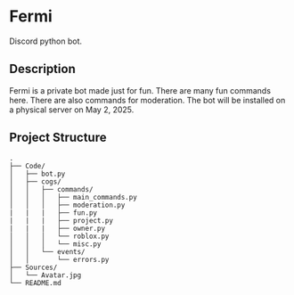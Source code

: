 # Fermi
Discord python bot.

## Description
Fermi is a private bot made just for fun. There are many fun commands here. There are also commands for moderation. The bot will be installed on a physical server on May 2, 2025.

## Project Structure

```
.
├── Code/
│   ├── bot.py
│   ├── cogs/
│   │   ├── commands/
│   │   │   ├── main_commands.py
│   │   │   ├── moderation.py
|   |   |   ├── fun.py
|   |   |   ├── project.py
|   |   |   ├── owner.py
│   │   │   └── roblox.py
│   │   │   └── misc.py
│   │   └── events/
│   │       └── errors.py
├── Sources/
│   └── Avatar.jpg
└── README.md
